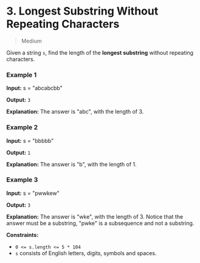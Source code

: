 # 3. Longest Substring Without Repeating Characters

> Medium


Given a string `s`, find the length of the **longest substring** without repeating characters.

### Example 1

**Input:** s = "abcabcbb"

**Output:** `3`

**Explanation:** The answer is "abc", with the length of 3.

### Example 2

**Input:** s = "bbbbb"

**Output:** `1`

**Explanation:** The answer is "b", with the length of 1.

### Example 3

**Input:** s = "pwwkew"

**Output:** `3`

**Explanation:** The answer is "wke", with the length of 3.
Notice that the answer must be a substring, "pwke" is a subsequence and not a substring.

**Constraints:**

-   `0 <= s.length <= 5 * 104`
-   `s` consists of English letters, digits, symbols and spaces.
